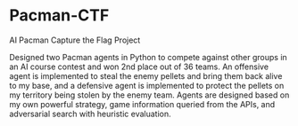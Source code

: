 # Pacman-CTF
AI Pacman Capture the Flag Project

Designed two Pacman agents in Python to compete against other groups in an AI course contest and won 2nd place out of 36 teams.
An offensive agent is implemented to steal the enemy pellets and bring them back alive to my base, 
and a defensive agent is implemented to protect the pellets on my territory being stolen by the enemy team.
Agents are designed based on my own powerful strategy, game information queried from the APIs, and adversarial search with heuristic evaluation.

